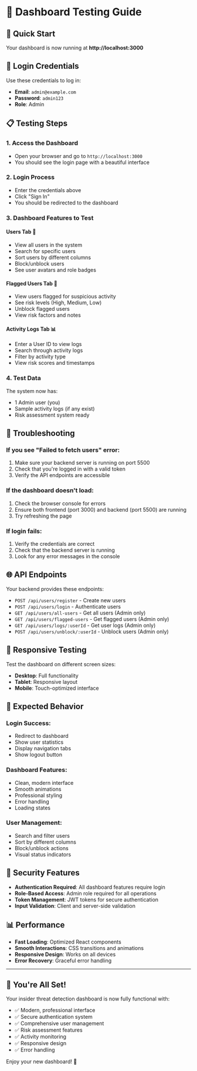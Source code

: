 # 🧪 Dashboard Testing Guide

## 🚀 Quick Start

Your dashboard is now running at **http://localhost:3000**

## 🔐 Login Credentials

Use these credentials to log in:

- **Email**: `admin@example.com`
- **Password**: `admin123`
- **Role**: Admin

## 📋 Testing Steps

### 1. **Access the Dashboard**
- Open your browser and go to `http://localhost:3000`
- You should see the login page with a beautiful interface

### 2. **Login Process**
- Enter the credentials above
- Click "Sign In"
- You should be redirected to the dashboard

### 3. **Dashboard Features to Test**

#### **Users Tab** 👥
- View all users in the system
- Search for specific users
- Sort users by different columns
- Block/unblock users
- See user avatars and role badges

#### **Flagged Users Tab** 🚨
- View users flagged for suspicious activity
- See risk levels (High, Medium, Low)
- Unblock flagged users
- View risk factors and notes

#### **Activity Logs Tab** 📊
- Enter a User ID to view logs
- Search through activity logs
- Filter by activity type
- View risk scores and timestamps

### 4. **Test Data**

The system now has:
- 1 Admin user (you)
- Sample activity logs (if any exist)
- Risk assessment system ready

## 🔧 Troubleshooting

### **If you see "Failed to fetch users" error:**
1. Make sure your backend server is running on port 5500
2. Check that you're logged in with a valid token
3. Verify the API endpoints are accessible

### **If the dashboard doesn't load:**
1. Check the browser console for errors
2. Ensure both frontend (port 3000) and backend (port 5500) are running
3. Try refreshing the page

### **If login fails:**
1. Verify the credentials are correct
2. Check that the backend server is running
3. Look for any error messages in the console

## 🌐 API Endpoints

Your backend provides these endpoints:
- `POST /api/users/register` - Create new users
- `POST /api/users/login` - Authenticate users
- `GET /api/users/all-users` - Get all users (Admin only)
- `GET /api/users/flagged-users` - Get flagged users (Admin only)
- `GET /api/users/logs/:userId` - Get user logs (Admin only)
- `POST /api/users/unblock/:userId` - Unblock users (Admin only)

## 📱 Responsive Testing

Test the dashboard on different screen sizes:
- **Desktop**: Full functionality
- **Tablet**: Responsive layout
- **Mobile**: Touch-optimized interface

## 🎯 Expected Behavior

### **Login Success:**
- Redirect to dashboard
- Show user statistics
- Display navigation tabs
- Show logout button

### **Dashboard Features:**
- Clean, modern interface
- Smooth animations
- Professional styling
- Error handling
- Loading states

### **User Management:**
- Search and filter users
- Sort by different columns
- Block/unblock actions
- Visual status indicators

## 🚨 Security Features

- **Authentication Required**: All dashboard features require login
- **Role-Based Access**: Admin role required for all operations
- **Token Management**: JWT tokens for secure authentication
- **Input Validation**: Client and server-side validation

## 📊 Performance

- **Fast Loading**: Optimized React components
- **Smooth Interactions**: CSS transitions and animations
- **Responsive Design**: Works on all devices
- **Error Recovery**: Graceful error handling

---

## 🎉 You're All Set!

Your insider threat detection dashboard is now fully functional with:
- ✅ Modern, professional interface
- ✅ Secure authentication system
- ✅ Comprehensive user management
- ✅ Risk assessment features
- ✅ Activity monitoring
- ✅ Responsive design
- ✅ Error handling

Enjoy your new dashboard! 🚀
